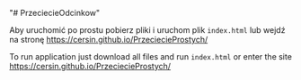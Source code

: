 "# PrzeciecieOdcinkow" 

Aby uruchomić po prostu pobierz pliki i uruchom plik
`index.html`
lub wejdź na stronę 
https://cersin.github.io/PrzeciecieProstych/

To run application just download all files and run
`index.html`
or enter the site
https://cersin.github.io/PrzeciecieProstych/
